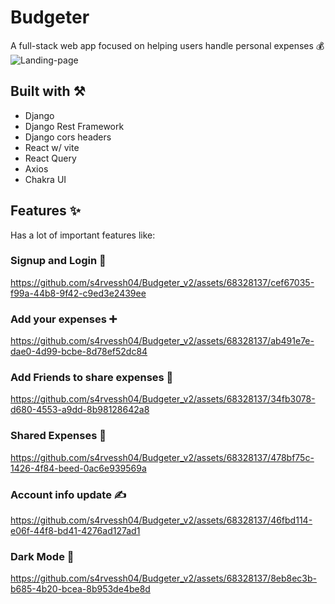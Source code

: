 # Budgeter

A full-stack web app focused on helping users handle personal expenses 💰
![Landing-page](https://github.com/s4rvessh04/Budgeter_v2/assets/68328137/e207b8ff-3389-4e94-b105-1238a40a687d)

## Built with ⚒️

- Django
- Django Rest Framework
- Django cors headers
- React w/ vite
- React Query
- Axios
- Chakra UI

## Features ✨
Has a lot of important features like:

### Signup and Login 🔐

https://github.com/s4rvessh04/Budgeter_v2/assets/68328137/cef67035-f99a-44b8-9f42-c9ed3e2439ee

### Add your expenses ➕

https://github.com/s4rvessh04/Budgeter_v2/assets/68328137/ab491e7e-dae0-4d99-bcbe-8d78ef52dc84

### Add Friends to share expenses 👥

https://github.com/s4rvessh04/Budgeter_v2/assets/68328137/34fb3078-d680-4553-a9dd-8b98128642a8

### Shared Expenses 🍻

https://github.com/s4rvessh04/Budgeter_v2/assets/68328137/478bf75c-1426-4f84-beed-0ac6e939569a

### Account info update ✍️

https://github.com/s4rvessh04/Budgeter_v2/assets/68328137/46fbd114-e06f-44f8-bd41-4276ad127ad1

### Dark Mode 🖤

https://github.com/s4rvessh04/Budgeter_v2/assets/68328137/8eb8ec3b-b685-4b20-bcea-8b953de4be8d
